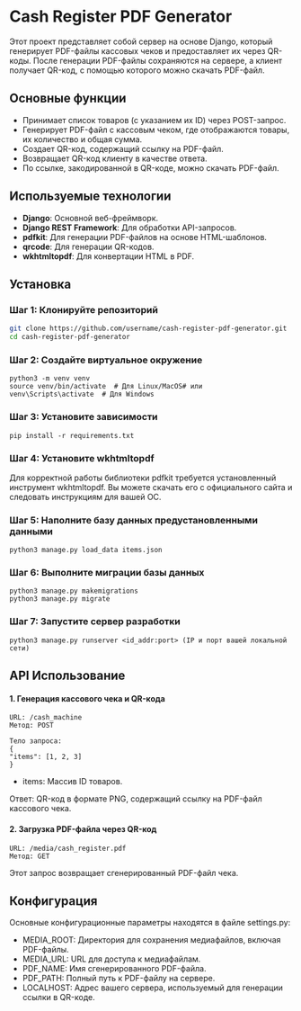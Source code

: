 # Cash Register PDF Generator

Этот проект представляет собой сервер на основе Django, который генерирует PDF-файлы кассовых чеков и предоставляет их через QR-коды. После генерации PDF-файлы сохраняются на сервере, а клиент получает QR-код, с помощью которого можно скачать PDF-файл.

## Основные функции

- Принимает список товаров (с указанием их ID) через POST-запрос.
- Генерирует PDF-файл с кассовым чеком, где отображаются товары, их количество и общая сумма.
- Создает QR-код, содержащий ссылку на PDF-файл.
- Возвращает QR-код клиенту в качестве ответа.
- По ссылке, закодированной в QR-коде, можно скачать PDF-файл.

## Используемые технологии

- **Django**: Основной веб-фреймворк.
- **Django REST Framework**: Для обработки API-запросов.
- **pdfkit**: Для генерации PDF-файлов на основе HTML-шаблонов.
- **qrcode**: Для генерации QR-кодов.
- **wkhtmltopdf**: Для конвертации HTML в PDF.

## Установка

### Шаг 1: Клонируйте репозиторий

```bash
git clone https://github.com/username/cash-register-pdf-generator.git
cd cash-register-pdf-generator
```

### Шаг 2: Создайте виртуальное окружение

```
python3 -m venv venv
source venv/bin/activate  # Для Linux/MacOS# или
venv\Scripts\activate  # Для Windows
```

### Шаг 3: Установите зависимости
```
pip install -r requirements.txt
```

### Шаг 4: Установите wkhtmltopdf

Для корректной работы библиотеки pdfkit требуется установленный инструмент wkhtmltopdf. Вы можете скачать его с официального сайта и следовать инструкциям для вашей ОС.

### Шаг 5: Наполните базу данных предустановленными данными

```
python3 manage.py load_data items.json
```

### Шаг 6: Выполните миграции базы данных

```
python3 manage.py makemigrations
python3 manage.py migrate
```

### Шаг 7: Запустите сервер разработки

```
python3 manage.py runserver <id_addr:port> (IP и порт вашей локальной сети)
```

## API Использование
#### 1. Генерация кассового чека и QR-кода

    URL: /cash_machine
    Метод: POST

    Тело запроса:
    {
    "items": [1, 2, 3]
    }   
  
* items: Массив ID товаров.

Ответ: QR-код в формате PNG, содержащий ссылку на PDF-файл кассового чека.

#### 2. Загрузка PDF-файла через QR-код
    URL: /media/cash_register.pdf
    Метод: GET

Этот запрос возвращает сгенерированный PDF-файл чека.


## Конфигурация
Основные конфигурационные параметры находятся в файле settings.py:

* MEDIA_ROOT: Директория для сохранения медиафайлов, включая PDF-файлы.
* MEDIA_URL: URL для доступа к медиафайлам.
* PDF_NAME: Имя сгенерированного PDF-файла.
* PDF_PATH: Полный путь к PDF-файлу на сервере.
* LOCALHOST: Адрес вашего сервера, используемый для генерации ссылки в QR-коде.